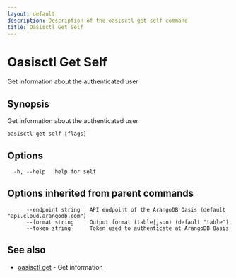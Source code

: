 ```yaml
---
layout: default
description: Description of the oasisctl get self command
title: Oasisctl Get Self
---
```

# Oasisctl Get Self

Get information about the authenticated user

## Synopsis

Get information about the authenticated user

```
oasisctl get self [flags]
```

## Options

```
  -h, --help   help for self
```

## Options inherited from parent commands

```
      --endpoint string   API endpoint of the ArangoDB Oasis (default "api.cloud.arangodb.com")
      --format string     Output format (table|json) (default "table")
      --token string      Token used to authenticate at ArangoDB Oasis
```

## See also

* [oasisctl get](oasisctl-get.html)	 - Get information

